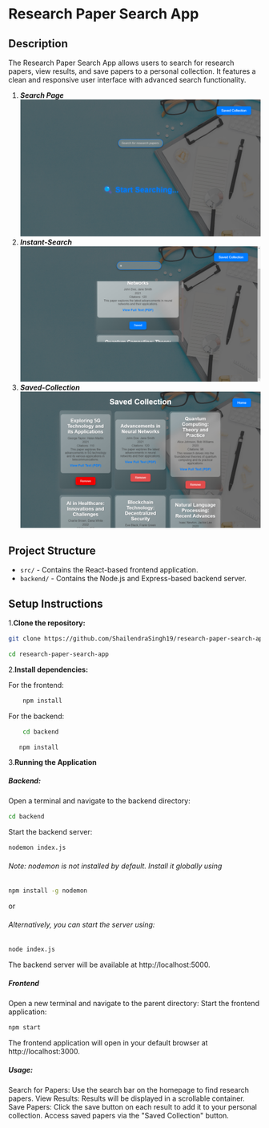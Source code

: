 # Research Paper Search App

## Description

The Research Paper Search App allows users to search for research papers, view results, and save papers to a personal collection. It features a clean and responsive user interface with advanced search functionality.

1. ***Search Page***
![Search Page](./screenshots/Search-Page.jpg)
2. ***Instant-Search***
![Instant Search](./screenshots/Instant-Search.jpg)
3. ***Saved-Collection***
![Saved Collection Page](./screenshots/Saved-Collection.jpg)

## Project Structure

- `src/` - Contains the React-based frontend application.
- `backend/` - Contains the Node.js and Express-based backend server.

## Setup Instructions

1.**Clone the repository:**

```bash
git clone https://github.com/ShailendraSingh19/research-paper-search-app.git
```
```bash
cd research-paper-search-app
```
2.**Install dependencies:**

For the frontend:
```bash
    npm install
```
For the backend:
```bash
    cd backend
```
 ```bash
    npm install
```


3.**Running the Application**

##### Backend:
Open a terminal and navigate to the backend directory:
```bash
cd backend
```
Start the backend server:
```bash
nodemon index.js
```
###### Note: nodemon is not installed by default. Install it globally using 
```bash
npm install -g nodemon
```
or
###### Alternatively, you can start the server using:
```bash
node index.js
```
The backend server will be available at http://localhost:5000.

##### Frontend
Open a new terminal and navigate to the parent directory:
Start the frontend application:
```bash
npm start
```
The frontend application will open in your default browser at http://localhost:3000.

##### Usage:
Search for Papers: Use the search bar on the homepage to find research papers.
View Results: Results will be displayed in a scrollable container.
Save Papers: Click the save button on each result to add it to your personal collection. Access saved papers via the "Saved Collection" button.
